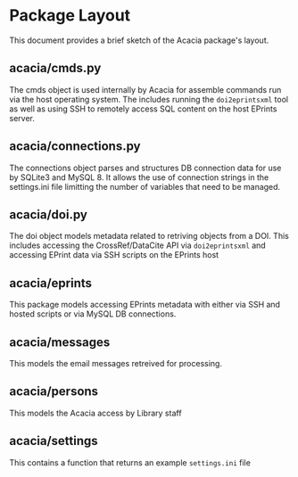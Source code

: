 Package Layout
==============

This document provides a brief sketch of the Acacia package's
layout.

acacia/cmds.py
--------------

The cmds object is used internally by Acacia for assemble commands run
via the host operating system. The includes running the `doi2eprintsxml`
tool as well as using SSH to remotely access SQL content on the host
EPrints server.

acacia/connections.py
---------------------

The connections object parses and structures DB connection data for use by SQLite3 and MySQL 8.  It allows the use of connection strings in the
settings.ini file limitting the number of variables that need to be managed.

acacia/doi.py
-------------

The doi object models metadata related to retriving objects from a DOI. This includes accessing the CrossRef/DataCite API via `doi2eprintsxml` and accessing EPrint data via SSH scripts on the EPrints host

acacia/eprints
--------------

This package models accessing EPrints metadata with either via SSH and
hosted scripts or via MySQL DB connections.

acacia/messages
---------------

This models the email messages retreived for processing.

acacia/persons
--------------

This models the Acacia access by Library staff

acacia/settings
---------------

This contains a function that returns an example `settings.ini` file


